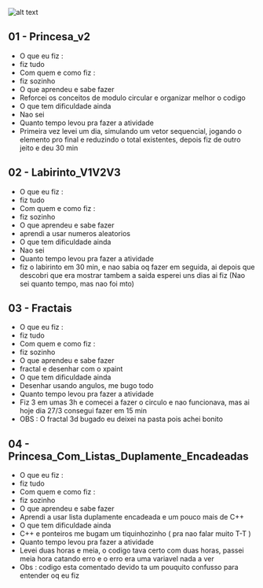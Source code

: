 ![alt text](https://i.imgur.com/7WlHtSLm.jpg)

## 01 - Princesa_v2
- O que eu fiz : 
- fiz tudo
- Com quem e como fiz : 
- fiz sozinho
- O que aprendeu e sabe fazer
- Reforcei os conceitos de modulo circular e organizar melhor o codigo
- O que tem dificuldade ainda
- Nao sei
- Quanto tempo levou pra fazer a atividade
- Primeira vez levei um dia, simulando um vetor sequencial, jogando o elemento pro final e reduzindo o total existentes, 
  depois fiz de outro jeito e deu  30 min

## 02 - Labirinto_V1V2V3
- O que eu fiz : 
- fiz tudo
- Com quem e como fiz : 
- fiz sozinho
- O que aprendeu e sabe fazer
- aprendi a usar numeros aleatorios
- O que tem dificuldade ainda
- Nao sei
- Quanto tempo levou pra fazer a atividade
- fiz o labirinto em 30 min, e nao sabia oq fazer em seguida, ai depois que descobri que era mostrar tambem a saida
  esperei uns dias ai fiz (Nao sei quanto tempo, mas nao foi mto)

## 03 - Fractais
- O que eu fiz : 
- fiz tudo
- Com quem e como fiz : 
- fiz sozinho
- O que aprendeu e sabe fazer
- fractal e desenhar com o xpaint
- O que tem dificuldade ainda
- Desenhar usando angulos, me bugo todo
- Quanto tempo levou pra fazer a atividade
- Fiz 3 em umas 3h e comecei a fazer o circulo e nao funcionava, mas ai hoje dia 27/3
  consegui fazer em 15 min
- OBS : O fractal 3d bugado eu deixei na pasta pois achei bonito

## 04 - Princesa_Com_Listas_Duplamente_Encadeadas
- O que eu fiz : 
- fiz tudo
- Com quem e como fiz : 
- fiz sozinho
- O que aprendeu e sabe fazer
- Aprendi a usar lista duplamente encadeada e um pouco mais de C++
- O que tem dificuldade ainda
- C++ e ponteiros me bugam um tiquinhozinho ( pra nao falar muito T-T )
- Quanto tempo levou pra fazer a atividade
- Levei duas horas e meia, o codigo tava certo com duas horas, passei meia hora catando erro
  e o erro era uma variavel nada a ver
- Obs : codigo esta comentado devido ta um pouquito confusso para entender oq eu fiz
